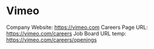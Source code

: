 # Vimeo

Company Website: https://vimeo.com
Careers Page URL: https://vimeo.com/careers
Job Board URL temp: https://vimeo.com/careers/openings